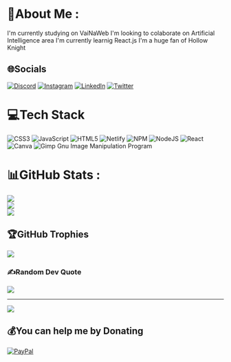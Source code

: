 # 💫About Me :
I'm currently studying on VaiNaWeb
I'm looking to colaborate  on Artificial Intelligence area
I'm currently learnig React.js
I'm a huge fan of Hollow Knight

## 🌐Socials
[![Discord](https://img.shields.io/badge/Discord-%237289DA.svg?logo=discord&logoColor=white)](htttps://discord.gg/Gabriel_S#8618) [![Instagram](https://img.shields.io/badge/Instagram-%23E4405F.svg?logo=Instagram&logoColor=white)](https://instagram.com/gabriels_paiva) [![LinkedIn](https://img.shields.io/badge/LinkedIn-%230077B5.svg?logo=linkedin&logoColor=white)](https://www.linkedin.com/in/gabriel-souza-47b152240/) [![Twitter](https://img.shields.io/badge/Twitter-%231DA1F2.svg?logo=Twitter&logoColor=white)](https://twitter.com/@Gabriel196Souza) 

# 💻Tech Stack
![CSS3](https://img.shields.io/badge/css3-%231572B6.svg?style=for-the-badge&logo=css3&logoColor=white) ![JavaScript](https://img.shields.io/badge/javascript-%23323330.svg?style=for-the-badge&logo=javascript&logoColor=%23F7DF1E) ![HTML5](https://img.shields.io/badge/html5-%23E34F26.svg?style=for-the-badge&logo=html5&logoColor=white) ![Netlify](https://img.shields.io/badge/netlify-%23000000.svg?style=for-the-badge&logo=netlify&logoColor=#00C7B7) ![NPM](https://img.shields.io/badge/NPM-%23000000.svg?style=for-the-badge&logo=npm&logoColor=white) ![NodeJS](https://img.shields.io/badge/node.js-6DA55F?style=for-the-badge&logo=node.js&logoColor=white) ![React](https://img.shields.io/badge/react-%2320232a.svg?style=for-the-badge&logo=react&logoColor=%2361DAFB) ![Canva](https://img.shields.io/badge/Canva-%2300C4CC.svg?style=for-the-badge&logo=Canva&logoColor=white) ![Gimp Gnu Image Manipulation Program](https://img.shields.io/badge/Gimp-657D8B?style=for-the-badge&logo=gimp&logoColor=FFFFFF)
# 📊GitHub Stats :
![](https://github-readme-stats.vercel.app/api?username=GabrielsPaiva&theme=synthwave&hide_border=true&include_all_commits=true&count_private=false)<br/>
![](https://github-readme-streak-stats.herokuapp.com/?user=GabrielsPaiva&theme=synthwave&hide_border=true)<br/>
![](https://github-readme-stats.vercel.app/api/top-langs/?username=GabrielsPaiva&theme=synthwave&hide_border=true&include_all_commits=true&count_private=false&layout=compact)

## 🏆GitHub Trophies
![](https://github-profile-trophy.vercel.app/?username=GabrielsPaiva&theme=dracula&no-frame=true&no-bg=false&margin-w=4)

### ✍️Random Dev Quote
![](https://quotes-github-readme.vercel.app/api?type=vetical&theme=dark)

---
[![](https://visitcount.itsvg.in/api?id=GabrielsPaiva&icon=5&color=1)](https://visitcount.itsvg.in)

  ## 💰You can help me by Donating
  [![PayPal](https://img.shields.io/badge/PayPal-00457C?style=for-the-badge&logo=paypal&logoColor=white)](https://paypal.me/gabrielpaiva423@gmail.com) 

  <!-- Proudly created with GPRM ( https://gprm.itsvg.in ) -->
  
